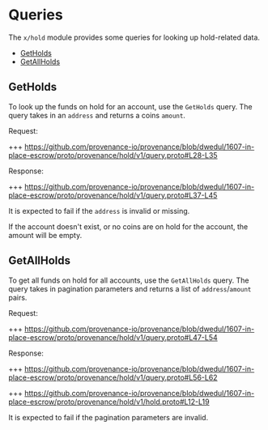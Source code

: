 # Queries

The `x/hold` module provides some queries for looking up hold-related data.

<!-- TOC -->
  - [GetHolds](#getholds)
  - [GetAllHolds](#getallholds)

## GetHolds

To look up the funds on hold for an account, use the `GetHolds` query.
The query takes in an `address` and returns a coins `amount`.

Request:

+++ https://github.com/provenance-io/provenance/blob/dwedul/1607-in-place-escrow/proto/provenance/hold/v1/query.proto#L28-L35

Response:

+++ https://github.com/provenance-io/provenance/blob/dwedul/1607-in-place-escrow/proto/provenance/hold/v1/query.proto#L37-L45

It is expected to fail if the `address` is invalid or missing.

If the account doesn't exist, or no coins are on hold for the account, the amount will be empty.

## GetAllHolds

To get all funds on hold for all accounts, use the `GetAllHolds` query.
The query takes in pagination parameters and returns a list of `address`/`amount` pairs.

Request:

+++ https://github.com/provenance-io/provenance/blob/dwedul/1607-in-place-escrow/proto/provenance/hold/v1/query.proto#L47-L54

Response:

+++ https://github.com/provenance-io/provenance/blob/dwedul/1607-in-place-escrow/proto/provenance/hold/v1/query.proto#L56-L62

<!-- link message: AccountHold -->

+++ https://github.com/provenance-io/provenance/blob/dwedul/1607-in-place-escrow/proto/provenance/hold/v1/hold.proto#L12-L19

It is expected to fail if the pagination parameters are invalid.

